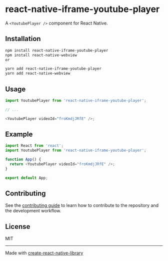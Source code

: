 # react-native-iframe-youtube-player

A `<YoutubePlayer />` component for React Native.

## Installation

```sh
npm install react-native-iframe-youtube-player
npm install react-native-webview
or

yarn add react-native-iframe-youtube-player
yarn add react-native-webview

```

## Usage

```js
import YoutubePlayer from 'react-native-iframe-youtube-player';

// ...

<YoutubePlayer videoId="froKmdjJRfE" />;
```

## Example

```js
import React from 'react';
import YoutubePlayer from 'react-native-iframe-youtube-player';

function App() {
  return <YoutubePlayer videoId="froKmdjJRfE" />;
}

export default App;
```

## Contributing

See the [contributing guide](CONTRIBUTING.md) to learn how to contribute to the repository and the development workflow.

## License

MIT

---

Made with [create-react-native-library](https://github.com/callstack/react-native-builder-bob)
